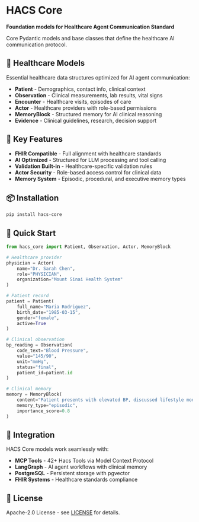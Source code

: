 # HACS Core

**Foundation models for Healthcare Agent Communication Standard**

Core Pydantic models and base classes that define the healthcare AI communication protocol.

## 🏥 **Healthcare Models**

Essential healthcare data structures optimized for AI agent communication:

- **Patient** - Demographics, contact info, clinical context
- **Observation** - Clinical measurements, lab results, vital signs
- **Encounter** - Healthcare visits, episodes of care
- **Actor** - Healthcare providers with role-based permissions
- **MemoryBlock** - Structured memory for AI clinical reasoning
- **Evidence** - Clinical guidelines, research, decision support

## 🎯 **Key Features**

- **FHIR Compatible** - Full alignment with healthcare standards
- **AI Optimized** - Structured for LLM processing and tool calling
- **Validation Built-in** - Healthcare-specific validation rules
- **Actor Security** - Role-based access control for clinical data
- **Memory System** - Episodic, procedural, and executive memory types

## 📦 **Installation**

```bash
pip install hacs-core
```

## 🚀 **Quick Start**

```python
from hacs_core import Patient, Observation, Actor, MemoryBlock

# Healthcare provider
physician = Actor(
    name="Dr. Sarah Chen",
    role="PHYSICIAN",
    organization="Mount Sinai Health System"
)

# Patient record
patient = Patient(
    full_name="Maria Rodriguez",
    birth_date="1985-03-15",
    gender="female",
    active=True
)

# Clinical observation
bp_reading = Observation(
    code_text="Blood Pressure",
    value="145/90",
    unit="mmHg",
    status="final",
    patient_id=patient.id
)

# Clinical memory
memory = MemoryBlock(
    content="Patient presents with elevated BP, discussed lifestyle modifications",
    memory_type="episodic",
    importance_score=0.8
)
```

## 🔗 **Integration**

HACS Core models work seamlessly with:
- **MCP Tools** - 42+ Hacs Tools via Model Context Protocol
- **LangGraph** - AI agent workflows with clinical memory
- **PostgreSQL** - Persistent storage with pgvector
- **FHIR Systems** - Healthcare standards compliance

## 📄 **License**

Apache-2.0 License - see [LICENSE](../../LICENSE) for details.
